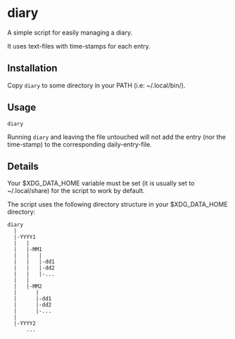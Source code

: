 # diary

A simple script for easily managing a diary.

It uses text-files with time-stamps for each entry.


## Installation
Copy `diary` to some directory in your PATH (i.e: ~/.local/bin/).


## Usage
`diary`

Running `diary` and leaving the file untouched will not add the entry (nor the time-stamp) to the corresponding daily-entry-file.


## Details
Your $XDG_DATA_HOME variable must be set (it is usually set to ~/.local/share) for the script to work by default.

The script uses the following directory structure in your $XDG_DATA_HOME directory:
```
diary
  |
  |-YYYY1
  |   |
  |   |-MM1
  |   |   |
  |   |   |-dd1
  |   |   |-dd2
  |   |   |-...
  |   |
  |   |-MM2
  |      |
  |      |-dd1
  |      |-dd2
  |      |-...
  |
  |-YYYY2
      ...
```
